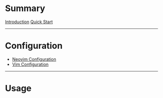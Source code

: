 # Summary

[Introduction](./introduction.md)
[Quick Start](./quick-start.md)

---
# Configuration

- [Neovim Configuration](./neovim-configuration.md)
- [Vim Configuration](./vim-configuration.md)

---
# Usage


